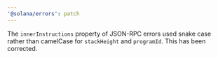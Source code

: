 ```yaml
---
'@solana/errors': patch
---
```


The `innerInstructions` property of JSON-RPC errors used snake case rather than camelCase for `stackHeight` and `programId`. This has been corrected.
